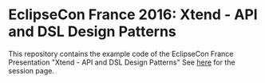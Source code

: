 # EclipseCon France 2016: Xtend - API and DSL Design Patterns

This repository contains the example code of the EclipseCon France Presentation "Xtend - API and DSL Design Patterns"
See [here](https://www.eclipsecon.org/france2016/session/xtend-api-and-dsl-design-patterns) for the session page.
